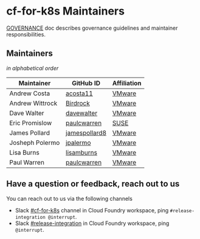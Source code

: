 # cf-for-k8s Maintainers

[GOVERNANCE](GOVERNANCE.md) doc describes governance guidelines and maintainer responsibilities.

## Maintainers
_in alphabetical order_

| Maintainer | GitHub ID | Affiliation |
| --------------- | --------- | ----------- |
| Andrew Costa | [acosta11](https://github.com/acosta11) | [VMware](https://www.github.com/vmware/) |
| Andrew Wittrock | [Birdrock](https://github.com/Birdrock) | [VMware](https://www.github.com/vmware/) |
| Dave Walter | [davewalter](https://github.com/davewalter) | [VMware](https://www.github.com/vmware/) |
| Eric Promislow | [paulcwarren](https://github.com/ericpromislow/) | [SUSE](https://www.github.com/SUSE/) |
| James Pollard | [jamespollard8](https://github.com/jamespollard8) | [VMware](https://www.github.com/vmware/) |
| Josheph Polermo | [jpalermo](https://github.com/jpalermo) | [VMware](https://www.github.com/vmware/) |
| Lisa Burns | [lisamburns](https://github.com/lisamburns) | [VMware](https://www.github.com/vmware/) |
| Paul Warren | [paulcwarren](https://github.com/paulcwarren) | [VMware](https://www.github.com/vmware/) |

## Have a question or feedback, reach out to us
You can reach out to us via the following channels

- Slack [#cf-for-k8s](https://cloudfoundry.slack.com/archives/CH9LF6V1P) channel in Cloud Foundry workspace, ping `#release-integration @interrupt`.
- Slack [#release-integration](https://cloudfoundry.slack.com/archives/C0FAEKGUQ) in Cloud Foundry workspace, ping `@interrupt`.